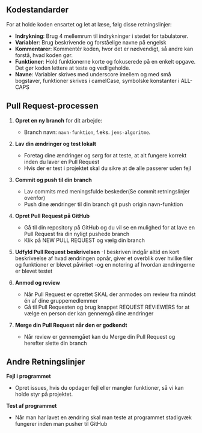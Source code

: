 ## Kodestandarder

For at holde koden ensartet og let at læse, følg disse retningslinjer:

- **Indrykning**: Brug 4 mellemrum til indrykninger i stedet for tabulatorer.
- **Variabler**: Brug beskrivende og forståelige navne på engelsk
- **Kommentarer**: Kommentér koden, hvor det er nødvendigt, så andre kan forstå, hvad koden gør.
- **Funktioner**: Hold funktionerne korte og fokuserede på en enkelt opgave. Det gør koden lettere at teste og vedligeholde.
- **Navne**: Variabler skrives med underscore imellem og med små bogstaver, funktioner skrives i camelCase, symbolske konstanter i ALL-CAPS

## Pull Request-processen

1. **Opret en ny branch** for dit arbejde:
   - Branch navn: `navn-funktion`, f.eks. `jens-algoritme`.
  
2. **Lav din ændringer og test lokalt**
   - Foretag dine ændringer og sørg for at teste, at alt fungere korrekt inden du laver en Pull Request
   - Hvis der er test i projektet skal du sikre at de alle passerer uden fejl
  
3. **Commit og push til din branch**
   - Lav commits med meningsfulde beskeder(Se commit retningslinjer ovenfor)
   - Push dine ændringer til din branch
     git push origin navn-funktion

4. **Opret Pull Request på GitHub**
   - Gå til din repository på GitHub og du vil se en mulighed for at lave en Pull Request fra din nyligt pushede branch
   - Klik på NEW PULL REQUEST og vælg din branch

5. **Udfyld Pull Request beskrivelsen**
   -I beskriven indgår altid en kort beskriveelse af hvad ændringen opnår, giver et overblik over hvilke filer og funktioner er blevet påvirket
   -og en notering af hvordan ændringerne er blevet testet

6. **Anmod og review**
   - Når Pull Request er oprettet SKAL der anmodes om review fra mindst én af dine gruppemedlemmer
   - Gå til Pull Requesten og brug knappet REQUEST REVIEWERS for at vælge en person der kan gennemgå dine ændringer

7. **Merge din Pull Request når den er godkendt**
   - Når review er gennemgået kan du Merge din Pull Request og herefter slette din branch
     
## Andre Retningslinjer
**Fejl i programmet** 
- Opret issues, hvis du opdager fejl eller mangler funktioner, så vi kan holde styr på projektet.
  
**Test af programmet**
- Når man har lavet en ændring skal man teste at programmet stadigvæk fungerer inden man pusher til GitHub



